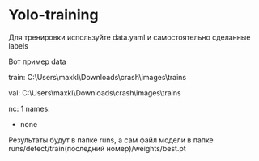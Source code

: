 # Yolo-training

Для тренировки используйте data.yaml и самостоятельно сделанные labels

Вот пример data 

train: C:\Users\maxkl\Downloads\crash\images\trains

val: C:\Users\maxkl\Downloads\crash\images\trains

nc: 1
names: 
  - none


Результаты будут в папке runs, а сам файл модели в папке runs/detect/train(последний номер)/weights/best.pt

